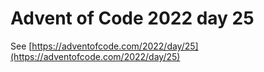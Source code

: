 # Advent of Code 2022 day 25

See [https://adventofcode.com/2022/day/25](https://adventofcode.com/2022/day/25)
